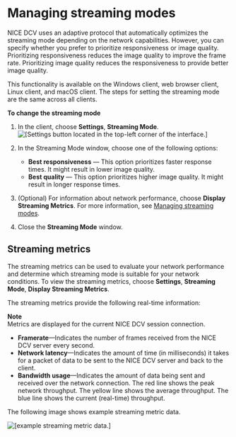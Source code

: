 # Managing streaming modes<a name="using-streaming"></a>

NICE DCV uses an adaptive protocol that automatically optimizes the streaming mode depending on the network capabilities\. However, you can specify whether you prefer to prioritize responsiveness or image quality\. Prioritizing responsiveness reduces the image quality to improve the frame rate\. Prioritizing image quality reduces the responsiveness to provide better image quality\.

This functionality is available on the Windows client, web browser client, Linux client, and macOS client\. The steps for setting the streaming mode are the same across all clients\.

**To change the streaming mode**

1. In the client, choose **Settings**, **Streaming Mode**\.  
![\[Settings button located in the top-left corner of the interface.\]](http://docs.aws.amazon.com/dcv/latest/userguide/images/streaming.png)

1. In the Streaming Mode window, choose one of the following options:
   + **Best responsiveness** — This option prioritizes faster response times\. It might result in lower image quality\.
   + **Best quality** — This option prioritizes higher image quality\. It might result in longer response times\.

1. \(Optional\) For information about network performance, choose **Display Streaming Metrics**\. For more information, see [Managing streaming modes](#using-streaming-metrics)\.

1. Close the **Streaming Mode** window\.

## Streaming metrics<a name="using-streaming-metrics"></a>

The streaming metrics can be used to evaluate your network performance and determine which streaming mode is suitable for your network conditions\. To view the streaming metrics, choose **Settings**, **Streaming Mode**, **Display Streaming Metrics**\.

The streaming metrics provide the following real\-time information:

**Note**  
Metrics are displayed for the current NICE DCV session connection\.
+ **Framerate**—Indicates the number of frames received from the NICE DCV server every second\.
+ **Network latency**—Indicates the amount of time \(in milliseconds\) it takes for a packet of data to be sent to the NICE DCV server and back to the client\.
+ **Bandwidth usage**—Indicates the amount of data being sent and received over the network connection\. The red line shows the peak network throughput\. The yellow line shows the average throughput\. The blue line shows the current \(real\-time\) throughput\. 

The following image shows example streaming metric data\.

![\[example streaming metric data.\]](http://docs.aws.amazon.com/dcv/latest/userguide/images/metrics.png)